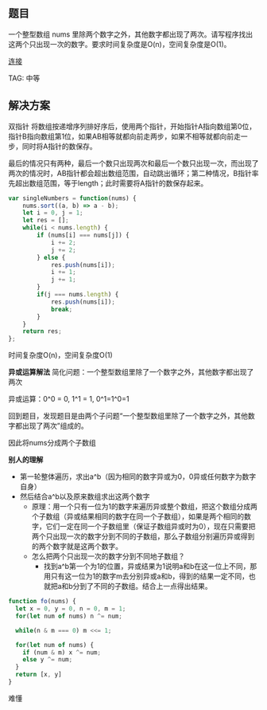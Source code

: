 ## 题目
一个整型数组 nums 里除两个数字之外，其他数字都出现了两次。请写程序找出这两个只出现一次的数字。要求时间复杂度是O(n)，空间复杂度是O(1)。

[连接](https://leetcode-cn.com/problems/shu-zu-zhong-shu-zi-chu-xian-de-ci-shu-lcof/)

TAG: 中等

## 解决方案

双指针
将数组按递增序列排好序后，使用两个指针，开始指针A指向数组第0位，指针B指向数组第1位，如果AB相等就都向前走两步，如果不相等就都向前走一步，同时将A指针的数保存。

最后的情况只有两种，最后一个数只出现两次和最后一个数只出现一次，而出现了两次的情况时，AB指针都会超出数组范围，自动跳出循环；第二种情况，B指针率先超出数组范围，等于length；此时需要将A指针的数保存起来。

```javascript
var singleNumbers = function(nums) {
    nums.sort((a, b) => a - b);
    let i = 0, j = 1;
    let res = [];
    while(i < nums.length) {
        if (nums[i] === nums[j]) {
            i += 2;
            j += 2;
        } else {
            res.push(nums[i]);
            i += 1;
            j += 1;
        }
        if(j === nums.length) {
            res.push(nums[i]);
            break;
        }
    }
    return res;
};
```
时间复杂度O(n)，空间复杂度O(1)

**异或运算解法**
简化问题：一个整型数组里除了一个数字之外，其他数字都出现了两次

异或运算：0^0 = 0, 1^1 = 1, 0^1=1^0=1

回到题目，发现题目是由两个子问题“一个整型数组里除了一个数字之外，其他数字都出现了两次”组成的。

因此将nums分成两个子数组


**别人的理解**
- 第一轮整体遍历，求出a^b（因为相同的数字异或为0，0异或任何数字为数字自身）
- 然后结合a^b以及原来数组求出这两个数字
  - 原理：用一个只有一位为1的数字来遍历异或整个数组，把这个数组分成两个子数组（异或结果相同的数字在同一个子数组），如果是两个相同的数字，它们一定在同一个子数组里（保证子数组异或时为0），现在只需要把两个只出现一次的数字分到不同的子数组，那么子数组分别遍历异或得到的两个数字就是这两个数字。
  - 怎么把两个只出现一次的数字分到不同地子数组？
    - 找到a^b第一个为1的位置，异或结果为1说明a和b在这一位上不同，那用只有这一位为1的数字m去分别异或a和b，得到的结果一定不同，也就把a和b分到了不同的子数组。结合上一点得出结果。

```javascript
function fo(nums) {
  let x = 0, y = 0, n = 0, m = 1;
  for(let num of nums) n ^= num;

  while(n & m === 0) m <<= 1;

  for(let num of nums) {
    if (num & m) x ^= num;
    else y ^= num;
  }
  return [x, y]
}
```
难懂

